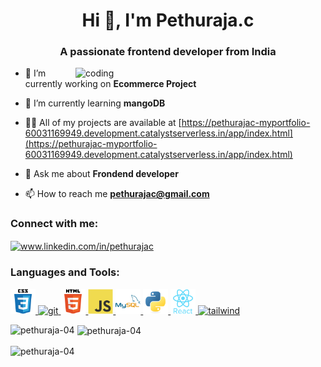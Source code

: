 <h1 align="center">Hi 👋, I'm Pethuraja.c</h1>
<h3 align="center">A passionate frontend developer from India</h3>
<img align="right" alt="coding" width="400" src="[https://dribbble.com/shots/2859710-Yellow-desk](https://dribbble.com/shots/2859710-Yellow-desk/attachments/9523333?mode=media)">

- 🔭 I’m currently working on **Ecommerce Project**

- 🌱 I’m currently learning **mangoDB**

- 👨‍💻 All of my projects are available at [https://pethurajac-myportfolio-60031169949.development.catalystserverless.in/app/index.html](https://pethurajac-myportfolio-60031169949.development.catalystserverless.in/app/index.html)

- 💬 Ask me about **Frondend developer**

- 📫 How to reach me **pethurajac@gmail.com**

<h3 align="left">Connect with me:</h3>
<p align="left">
<a href="https://linkedin.com/in/www.linkedin.com/in/pethurajac" target="blank"><img align="center" src="https://raw.githubusercontent.com/rahuldkjain/github-profile-readme-generator/master/src/images/icons/Social/linked-in-alt.svg" alt="www.linkedin.com/in/pethurajac" height="30" width="40" /></a>
</p>

<h3 align="left">Languages and Tools:</h3>
<p align="left"> <a href="https://www.w3schools.com/css/" target="_blank" rel="noreferrer"> <img src="https://raw.githubusercontent.com/devicons/devicon/master/icons/css3/css3-original-wordmark.svg" alt="css3" width="40" height="40"/> </a> <a href="https://git-scm.com/" target="_blank" rel="noreferrer"> <img src="https://www.vectorlogo.zone/logos/git-scm/git-scm-icon.svg" alt="git" width="40" height="40"/> </a> <a href="https://www.w3.org/html/" target="_blank" rel="noreferrer"> <img src="https://raw.githubusercontent.com/devicons/devicon/master/icons/html5/html5-original-wordmark.svg" alt="html5" width="40" height="40"/> </a> <a href="https://developer.mozilla.org/en-US/docs/Web/JavaScript" target="_blank" rel="noreferrer"> <img src="https://raw.githubusercontent.com/devicons/devicon/master/icons/javascript/javascript-original.svg" alt="javascript" width="40" height="40"/> </a> <a href="https://www.mysql.com/" target="_blank" rel="noreferrer"> <img src="https://raw.githubusercontent.com/devicons/devicon/master/icons/mysql/mysql-original-wordmark.svg" alt="mysql" width="40" height="40"/> </a> <a href="https://www.python.org" target="_blank" rel="noreferrer"> <img src="https://raw.githubusercontent.com/devicons/devicon/master/icons/python/python-original.svg" alt="python" width="40" height="40"/> </a> <a href="https://reactjs.org/" target="_blank" rel="noreferrer"> <img src="https://raw.githubusercontent.com/devicons/devicon/master/icons/react/react-original-wordmark.svg" alt="react" width="40" height="40"/> </a> <a href="https://tailwindcss.com/" target="_blank" rel="noreferrer"> <img src="https://www.vectorlogo.zone/logos/tailwindcss/tailwindcss-icon.svg" alt="tailwind" width="40" height="40"/> </a> </p>

<p><img align="left" src="https://github-readme-stats.vercel.app/api/top-langs?username=pethuraja-04&show_icons=true&locale=en&layout=compact" alt="pethuraja-04" /></p>

<p>&nbsp;<img align="center" src="https://github-readme-stats.vercel.app/api?username=pethuraja-04&show_icons=true&locale=en" alt="pethuraja-04" /></p>

<p><img align="center" src="https://github-readme-streak-stats.herokuapp.com/?user=pethuraja-04&" alt="pethuraja-04" /></p>
